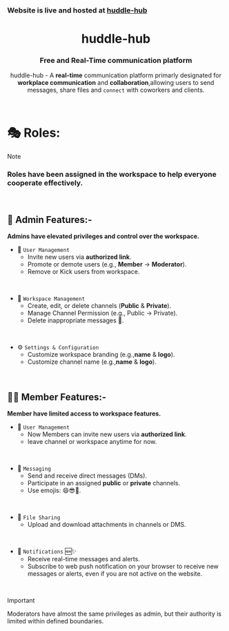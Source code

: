 ### Website is live and hosted at [huddle-hub](https://huddle-hub-uqmv.onrender.com/)

<div align="center">

# huddle-hub

### Free and Real-Time communication platform

huddle-hub - A **real-time** communication platform primarly designated for **workplace communication** and **collaboration**,allowing users to send messages, share files and `connect` with coworkers and clients.

</div>

<br/>

# 🎭 Roles:

> [!NOTE]
>
> ### Roles have been assigned in the workspace to help everyone cooperate effectively.

<br/>

## 👑 Admin Features:-

**Admins have elevated privileges and control over the workspace.**

- 🔐 `User Management`
  - Invite new users via **authorized link**.
  - Promote or demote users (e.g., **Member** → **Moderator**).
  - Remove or Kick users from workspace.

<br/>

- 🏢 `Workspace Management`
  - Create, edit, or delete channels (**Public** & **Private**).
  - Manage Channel Permission (e.g., Public → Private).
  - Delete inappropriate messages 🔞.

<br/>

- ⚙️ `Settings & Configuration`
  - Customize workspace branding (e.g.,**name** & **logo**).
  - Customize channel name (e.g.,**name** & **logo**).

<br/>

## 🙋‍♂️ Member Features:-

**Member have limited access to workspace features.**

- 🔐 `User Management`
  - Now Members can invite new users via **authorized link**.
  - leave channel or workspace anytime for now.

<br/>

- 💬 `Messaging`
  - Send and receive direct messages (DMs).
  - Participate in an assigned **public** or **private** channels.
  - Use emojis: 😄😎🥂.

<br/>

- 📁 `File Sharing`
  - Upload and download attachments in channels or DMS.

<br/>

- 🔔 `Notifications` 🆕✨
  - Receive real-time messages and alerts.
  - Subscribe to web push notification on your browser to receive new messages or alerts, even if you are not active on the website.

<br>

> [!IMPORTANT]
> Moderators have almost the same privileges as admin, but their authority is limited within defined boundaries.
